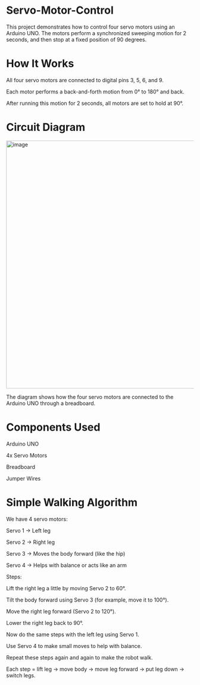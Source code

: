 # Servo-Motor-Control
This project demonstrates how to control four servo motors using an Arduino UNO. The motors perform a synchronized sweeping motion for 2 seconds, and then stop at a fixed position of 90 degrees.

# How It Works
All four servo motors are connected to digital pins 3, 5, 6, and 9.

Each motor performs a back-and-forth motion from 0° to 180° and back.

After running this motion for 2 seconds, all motors are set to hold at 90°.

# Circuit Diagram
<img width="1269" height="666" alt="image" src="https://github.com/user-attachments/assets/228ce859-b8e8-4f7b-ac54-ea85ceb9c366" />

The diagram shows how the four servo motors are connected to the Arduino UNO through a breadboard.

# Components Used
Arduino UNO

4x Servo Motors

Breadboard

Jumper Wires

# Simple Walking Algorithm

We have 4 servo motors:

Servo 1 → Left leg

Servo 2 → Right leg

Servo 3 → Moves the body forward (like the hip)

Servo 4 → Helps with balance or acts like an arm


Steps:

Lift the right leg a little by moving Servo 2 to 60°.

Tilt the body forward using Servo 3 (for example, move it to 100°).

Move the right leg forward (Servo 2 to 120°).

Lower the right leg back to 90°.

Now do the same steps with the left leg using Servo 1.

Use Servo 4 to make small moves to help with balance.

Repeat these steps again and again to make the robot walk.



Each step = lift leg → move body → move leg forward → put leg down → switch legs.

